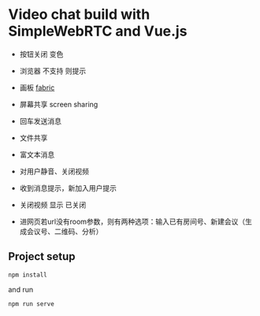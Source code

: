 # Video chat build with SimpleWebRTC and Vue.js

- 按钮关闭 变色

- 浏览器 不支持 则提示

- 画板 [fabric](https://github.com/fabricjs/fabric.js)

- 屏幕共享 screen sharing

- 回车发送消息

- 文件共享

- 富文本消息

- 对用户静音、关闭视频

- 收到消息提示，新加入用户提示

- 关闭视频 显示 已关闭

- 进网页若url没有room参数，则有两种选项：输入已有房间号、新建会议（生成会议号、二维码、分析）
## Project setup
```
npm install
```
and run

```
npm run serve
```